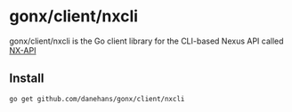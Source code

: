 # gonx/client/nxcli

gonx/client/nxcli is the Go client library for the CLI-based
Nexus API called [NX-API](http://www.cisco.com/c/en/us/td/docs/switches/datacenter/nexus5000/sw/programmability/guide/b_Cisco_Nexus_5K6K_Series_NX-OS_Programmability_Guide/nx_api.html)

## Install

```bash
go get github.com/danehans/gonx/client/nxcli
```
